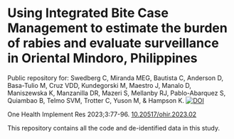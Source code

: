 # Using Integrated Bite Case Management to estimate the burden of rabies and evaluate surveillance in Oriental Mindoro, Philippines
Public repository for: Swedberg C, Miranda MEG, Bautista C, Anderson D, Basa-Tulio M, Cruz VDD, Kundegorski M, Maestro J, Manalo D, Maniszewska K, Manzanilla DR, Mazeri S, Mellanby RJ, Pablo-Abarquez S, Quiambao B, Telmo SVM, Trotter C, Yuson M, & Hampson K.
[![DOI](https://zenodo.org/badge/666709622.svg)](https://zenodo.org/doi/10.5281/zenodo.10617634)

One Health Implement Res 2023;3:77-96. [10.20517/ohir.2023.02
](https://www.oaepublish.com/articles/ohir.2023.02)

This repository contains all the code and de-identified data in this study.
